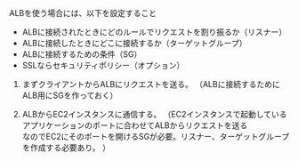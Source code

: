 ALBを使う場合には、以下を設定すること

- ALBに接続されたときにどのルールでリクエストを割り振るか（リスナー）
- ALBに接続したときにどこに接続するか（ターゲットグループ）
- ALBに接続するための条件（SG）
- SSLならセキュリティポリシー（オプション）


1. まずクライアントからALBにリクエストを送る。
（ALBに接続するためにALB用にSGを作っておく）

1. ALBからEC2インスタンスに通信する。
（EC2インスタンスで起動しているアプリケーションのポートに合わせてALBからリクエストを送る  
なのでEC2にそのポートを開けるSGが必要。リスナー、ターゲットグループを作成する必要あり。
）
